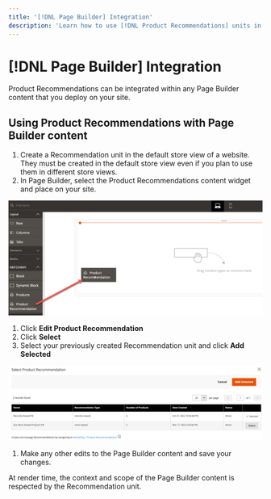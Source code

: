 ```yaml
---
title: '[!DNL Page Builder] Integration'
description: 'Learn how to use [!DNL Product Recommendations] units in Page Builder.'
---
```

# [!DNL Page Builder] Integration

Product Recommendations can be integrated within any Page Builder content that you deploy on your site.

## Using Product Recommendations with Page Builder content

1. Create a Recommendation unit in the default store view of a website. They must be created in the default store view even if you plan to use them in different store views.
1. In Page Builder, select the Product Recommendations content widget and place on your site. 

![Insert Recommendation unit](assets/pb-insert.png)

1. Click **Edit Product Recommendation**
1. Click **Select**
1. Select your previously created Recommendation unit and click **Add Selected**

![Insert Recommendation unit](assets/pb-select.png)

1. Make any other edits to the Page Builder content and save your changes. 

At render time, the context and scope of the Page Builder content is respected by the Recommendation unit. 
